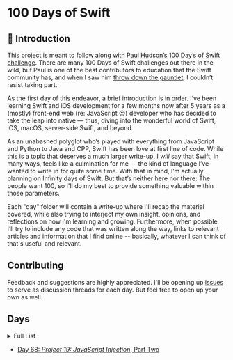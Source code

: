 # 100 Days of Swift

## 👋 Introduction

This project is meant to follow along with [Paul Hudson’s 100 Day’s of Swift challenge](https://www.hackingwithswift.com/100). There are many 100 Days of Swift challenges out there in the wild, but Paul is one of the best contributors to education that the Swift community has, and when I saw him [throw down the gauntlet](https://www.youtube.com/watch?v=RB5nWzdl-b8), I couldn’t resist taking part.

As the first day of this endeavor, a brief introduction is in order. I’ve been learning Swift and iOS development for a few months now after 5 years as a (mostly) front-end web (re: JavaScript 😐) developer who has decided to take the leap into native — thus, diving into the wonderful world of Swift, iOS, macOS, server-side Swift, and beyond.

As an unabashed polyglot who’s played with everything from JavaScript and Python to Java and CPP, Swift has been love at first line of code. While this is a topic that deserves a much larger write-up, I _will_ say that Swift, in many ways, feels like a culmination for me — the kind of language I’ve wanted to write in for quite some time. With that in mind, I’m actually planning on Infinity days of Swift. But that’s neither here nor there: The people want 100, so I'll do my best to provide something valuable within those parameters.

Each "day" folder will contain a write-up where I'll recap the material covered, while also trying to interject my own insight, opinions, and reflections on how I'm learning and growing. Furthermore, when possible, I’ll try to include any code that was written along the way, links to relevant articles and information that I find online -- basically, whatever I can think of that's useful and relevant.

## Contributing

Feedback and suggestions are highly appreciated. I'll be opening up [issues](https://github.com/CypherPoet/100-days-of-swift/issues) to serve as discussion threads for each day. But feel free to open up your own as well.


## Days

<details>
<summary>Full List</summary>

- [Day 1: Variables, simple data types, and string interpolation](/day-001)
- [Day 2: Complex Data Types](/day-002)
- [Day 3: Operators and Conditions](/day-003)
- [Day 4: Loops](/day-004)
- [Day 5: Functions](/day-005)
- [Day 6: Closures, Part 1](/day-006)
- [Day 7: Closures, Part 2](/day-007)
- [Day 8: Structs, Part One](/day-008)
- [Day 9: Structs, Part Two](/day-009)
- [Day 10: Classes](/day-010)
- [Day 11: Protocols and Extensions](/day-011)
- [Day 12: Optionals](/day-012)
- [Day 13: Swift Review, Day One](/day-013)
- [Day 14: Swift Review, Day Two](/day-014)
- [Day 15: Swift Review, Day Three](/day-015)
- [Day 16: Project 1, Part One](/day-016)
- [Day 17: Project 1, Part Two](/day-017)
- [Day 18: Project 1, Part Three](/day-018)
- [Day 19: Project 2, Part One](/day-019)
- [Day 20: Project 2, Part Two](/day-020)
- [Day 21: Project 2, Part Three](/day-021)
- [Day 22: Project 3](/day-022)
- [Day 23: Milestone for Projects 1-3](/day-023)
- [Day 24: Project 4, Part One](/day-024)
- [Day 25: Project 4, Part Two](/day-025)
- [Day 26: Project 4, Part Three](/day-026)
- [Day 27: Project 5, Part One](/day-027)
- [Day 28: Project 5, Part Two](/day-028)
- [Day 29: Project 5, Part Three](/day-029)
- [Day 30: Project 6, Part One](/day-030)
- [Day 31: Project 6, Part Two](/day-031)
- [Day 32: Milestone for Projects 4-6](/day-032)
- [Day 33: _Project 7: Whitehouse Petitions_, Part One](/day-033)
- [Day 34: _Project 7: Whitehouse Petitions_, Part Two](/day-034)
- [Day 35: _Project 7: Whitehouse Petitions_, Part Three](/day-035)
- [Day 36: _Project 8: 7 Swifty Words_, Part One](/day-036)
- [Day 37: _Project 8: 7 Swifty Words_, Part Two](/day-037)
- [Day 38: _Project 8: 7 Swifty Words_, Part Three](/day-038)
- [Day 39: _Project 9: Grand Central Dispatch_, Part One](/day-039)
- [Day 40: _Project 9: Grand Central Dispatch_, Part Two](/day-040)
- [Day 41: Milestone for Projects 7-9](/day-041)
- [Day 42: _Project 10: Names and Faces_, Part One](/day-042)
- [Day 43: _Project 10: Names and Faces_, Part Two](/day-043)
- [Day 44: _Project 10: Names and Faces_, Part Three](/day-044)
- [Day 45: _Project 11: Pachinko_, Part One](/day-045)
- [Day 46: _Project 11: Pachinko_, Part Two](/day-046)
- [Day 47: _Project 11: Pachinko_, Part Three](/day-047)
- [Day 48: _Project 12: User Defaults_, Part One](/day-048)
- [Day 49: _Project 12: User Defaults_, Part Two](/day-049)
- [Day 50: Milestone for Projects 10-12](/day-050)
- [Day 51: Conference Talks and Functional Programming](/day-051)
- [Day 52: _Project 13: Instafilter_, Part One](/day-052)
- [Day 53: _Project 13: Instafilter_, Part Two](/day-053)
- [Day 54: _Project 13: Instafilter_, Part Three](/day-054)
- [Day 55: _Project 14: Whack-a-Penguin_, Part One](/day-055)
- [Day 56: _Project 14: Whack-a-Penguin_, Part Two](/day-056)
- [Day 57: _Project 15: Animation_, Part One](/day-057)
- [Day 58: _Project 15: Animation_, Part Two](/day-058)
- [Day 59: Milestone for Projects 13-15](/day-059)
- [Day 60: _Project 16: Capital Cities_, Part One](/day-060)
- [Day 61: _Project 16: Capital Cities_, Part Two](/day-061)
- [Day 62: _Project 17: Space Race_, Part One](/day-062)
- [Day 63: _Project 17: Space Race_, Part Two](/day-063)
- [Day 64: _Project 18: Debugging_, Part One](/day-064)
- [Day 65: _Project 18: Debugging_, Part Two](/day-065)
- [Day 66: Milestone for Projects 16-18](/day-066)
- [Day 67: _Project 19: JavaScript Injection_, Part One](/day-067)

</details>

- [Day 68: _Project 19: JavaScript Injection_, Part Two](/day-068)


